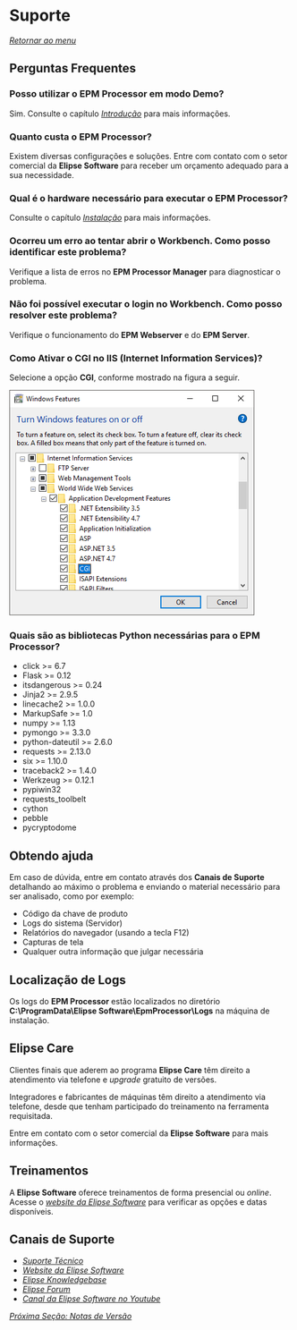# Suporte

*[Retornar ao menu](README.md)*

## Perguntas Frequentes

### Posso utilizar o EPM Processor em modo Demo?

Sim. Consulte o capítulo *[Introdução](EPMProcessorIntroducao.md#chave-de-produto)* para mais informações.

### Quanto custa o EPM Processor?

Existem diversas configurações e soluções. Entre com contato com o setor comercial da **Elipse Software** para receber um orçamento adequado para a sua necessidade.

### Qual é o hardware necessário para executar o EPM Processor?

Consulte o capítulo *[Instalação](EPMProcessorInstalacao.md#hardware)* para mais informações.

### Ocorreu um erro ao tentar abrir o Workbench. Como posso identificar este problema?

Verifique a lista de erros no **EPM Processor Manager** para diagnosticar o problema.

### Não foi possível executar o login no Workbench. Como posso resolver este problema?

Verifique o funcionamento do **EPM Webserver** e do **EPM Server**.

### Como Ativar o CGI no IIS (Internet Information Services)?

Selecione a opção **CGI**, conforme mostrado na figura a seguir.

![suport cgi](./images/suporte_cgi.png "Opção CGI no IIS")

### Quais são as bibliotecas Python necessárias para o EPM Processor?

+ click >= 6.7
+ Flask >= 0.12
+ itsdangerous >= 0.24
+ Jinja2 >= 2.9.5
+ linecache2 >= 1.0.0
+ MarkupSafe >= 1.0
+ numpy >= 1.13
+ pymongo >= 3.3.0
+ python-dateutil >= 2.6.0
+ requests >= 2.13.0
+ six >= 1.10.0
+ traceback2 >= 1.4.0
+ Werkzeug >= 0.12.1
+ pypiwin32
+ requests_toolbelt
+ cython
+ pebble
+ pycryptodome

## Obtendo ajuda

Em caso de dúvida, entre em contato através dos **Canais de Suporte** detalhando ao máximo o problema e enviando o material necessário para ser analisado, como por exemplo:

+ Código da chave de produto
+ Logs do sistema (Servidor)
+ Relatórios do navegador (usando a tecla F12)
+ Capturas de tela
+ Qualquer outra informação que julgar necessária

## Localização de Logs

Os logs do **EPM Processor** estão localizados no diretório **C:\ProgramData\Elipse Software\EpmProcessor\Logs** na máquina de instalação.

## Elipse Care

Clientes finais que aderem ao programa **Elipse Care** têm direito a atendimento via telefone e *upgrade* gratuito de versões.

Integradores e fabricantes de máquinas têm direito a atendimento via telefone, desde que tenham participado do treinamento na ferramenta requisitada.

Entre em contato com o setor comercial da **Elipse Software** para mais informações.

## Treinamentos

A **Elipse Software** oferece treinamentos de forma presencial ou *online*. Acesse o *[website da Elipse Software](https://www.elipse.com.br/treinamentos)* para verificar as opções e datas disponíveis.

## Canais de Suporte

+ *[Suporte Técnico](mailto:supportepm@elipse.com.br)*
+ *[Website da Elipse Software](https://www.elipse.com.br/contato)*
+ *[Elipse Knowledgebase](https://kb.elipse.com.br)*
+ *[Elipse Forum](https://forum.elipse.com.br)*
+ *[Canal da Elipse Software no Youtube](https://www.youtube.com/user/ElipseSoftware)*

*[Próxima Seção: Notas de Versão](EPMProcessorNotas.md)*
